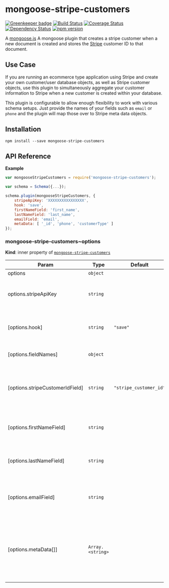 mongoose-stripe-customers
====================

[![Greenkeeper badge](https://badges.greenkeeper.io/Dashride/mongoose-stripe-customers.svg)](https://greenkeeper.io/)
[![Build Status](https://travis-ci.org/Dashride/mongoose-stripe-customers.svg?branch=master)](https://travis-ci.org/Dashride/mongoose-stripe-customers)
[![Coverage Status](https://coveralls.io/repos/Dashride/mongoose-stripe-customers/badge.svg?branch=master&service=github)](https://coveralls.io/github/Dashride/mongoose-stripe-customers?branch=master)
[![Dependency Status](https://david-dm.org/Dashride/mongoose-stripe-customers.svg)](https://david-dm.org/Dashride/mongoose-stripe-customers)
[![npm version](https://badge.fury.io/js/mongoose-stripe-customers.svg)](http://badge.fury.io/js/mongoose-stripe-customers)

A [mongoose.js](https://github.com/LearnBoost/mongoose/) A mongoose plugin that creates a stripe customer when a new document is created and stores the [Stripe](https://stripe.com) customer ID to that document.

## Use Case
If you are running an ecommerce type application using Stripe and create your own customer/user database objects, as well as Stripe customer objects, use this plugin to simultaneously aggregate your customer information to Stripe when a new customer is created within your database.

This plugin is configurable to allow enough flexibility to work with various schema setups. Just provide the names of your fields such as `email` or `phone` and the plugin will map those over to Stripe meta data objects.

## Installation

`npm install --save mongoose-stripe-customers`

## API Reference
**Example**  
```js
var mongooseStripeCustomers = require('mongoose-stripe-customers');

var schema = Schema({...});

schema.plugin(mongooseStripeCustomers, {
    stripeApiKey: 'XXXXXXXXXXXXXXXX',
    hook: 'save',
    firstNameField: 'first_name',
    lastNameField: 'last_name',
    emailField: 'email',
    metaData: [ '_id', 'phone', 'customerType' ]
});
 ```
<a name="module_mongoose-stripe-customers..options"></a>
### mongoose-stripe-customers~options
**Kind**: inner property of <code>[mongoose-stripe-customers](#module_mongoose-stripe-customers)</code>  

| Param | Type | Default | Description |
| --- | --- | --- | --- |
| options | <code>object</code> |  |  |
| options.stripeApiKey | <code>string</code> |  | The Stripe secret key used to access the Stripe API. |
| [options.hook] | <code>string</code> | <code>&quot;save&quot;</code> | The document hook you want this to run before. |
| [options.fieldNames] | <code>object</code> |  | Response field overrides. |
| [options.stripeCustomerIdField] | <code>string</code> | <code>&quot;stripe_customer_id&quot;</code> | The field in which you want the Stripe customer ID value to be stored. |
| [options.firstNameField] | <code>string</code> |  | The field in which the customer's first name is stored. |
| [options.lastNameField] | <code>string</code> |  | The field in which the customer's last name is stored. |
| [options.emailField] | <code>string</code> |  | The field in which the customer's email address is stored. |
| [options.metaData[]] | <code>Array.&lt;string&gt;</code> |  | If you want any extra data stored with the customer on Stripe, provide an array of field names. |


